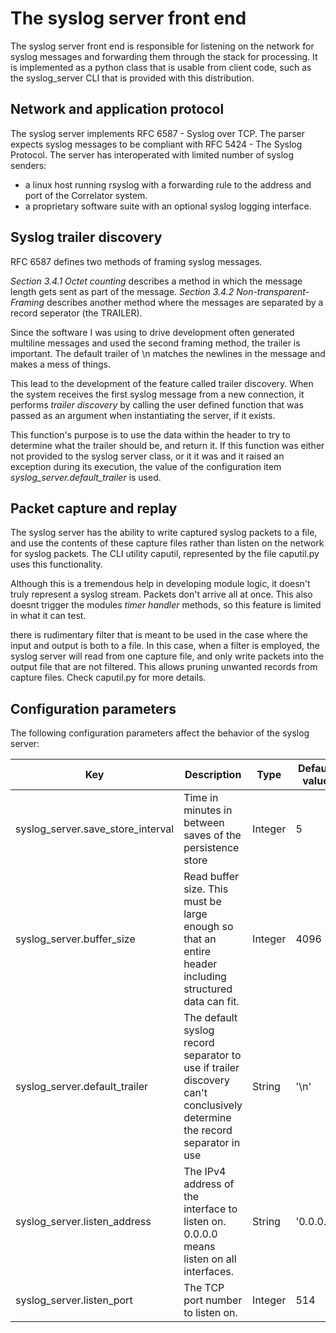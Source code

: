 # The syslog server front end

The syslog server front end is responsible for listening on the network for syslog messages and forwarding them
through the stack for processing. It is implemented as a python class that is usable from client code, such as the
syslog_server CLI that is provided with this distribution.

## Network and application protocol

The syslog server implements RFC 6587 - Syslog over TCP. The parser expects syslog messages to be compliant with
RFC 5424 - The Syslog Protocol. The server has interoperated with limited number of syslog senders:

- a linux host running rsyslog with a forwarding rule to the address and port of the Correlator system.
- a proprietary software suite with an optional syslog logging interface.

## Syslog trailer discovery

RFC 6587 defines two methods of framing syslog messages.

*Section 3.4.1 Octet counting* describes a method in which the message length gets sent as part of the message.
*Section 3.4.2 Non-transparent-Framing* describes another method where the messages are separated by a record
seperator (the TRAILER).

Since the software I was using to drive development often generated multiline messages and used the second framing
method, the trailer is important. The default trailer of \n matches the newlines in the message and makes a mess of
things. 

This lead to the development of the feature called trailer discovery. When the system receives the first syslog message
from a new connection, it performs *trailer discovery* by calling the user defined function that was passed as an
argument when instantiating the server, if it exists.

This function's purpose is to use the data within the header to try to determine what the trailer should be, and return
it. If this function was either not provided to the syslog server class, or it it was and it raised an exception during
its execution, the value of the configuration item *syslog_server.default_trailer* is used.

## Packet capture and replay

The syslog server has the ability to write captured syslog packets to a file, and use the contents of these capture
files rather than listen on the network for syslog packets. The CLI utility caputil, represented by the file 
caputil.py uses this functionality. 

Although this is a tremendous help in developing module logic, it doesn't truly represent a syslog stream. Packets
don't arrive all at once. This also doesnt trigger the modules *timer handler* methods, so this feature is limited
in what it can test.

there is rudimentary filter that is meant to be used in the case where the input and output is both to a file. In this
case, when a filter is employed, the syslog server will read from one capture file, and only write packets into the
output file that are not filtered. This allows pruning unwanted records from capture files. Check caputil.py for
more details.

## Configuration parameters

The following configuration parameters affect the behavior of the syslog server:

| Key | Description | Type | Default value |
|-----|-------------|------|---------------|
| syslog_server.save_store_interval | Time in minutes in between saves of the persistence store | Integer | 5 |
| syslog_server.buffer_size | Read buffer size. This must be large enough so that an entire header including structured data can fit. | Integer | 4096 |
| syslog_server.default_trailer | The default syslog record separator to use if trailer discovery can't conclusively determine the record separator in use | String | '\n' |
| syslog_server.listen_address | The IPv4 address of the interface to listen on. 0.0.0.0 means listen on all interfaces. | String | '0.0.0.0' |
| syslog_server.listen_port | The TCP port number to listen on. | Integer | 514 |
